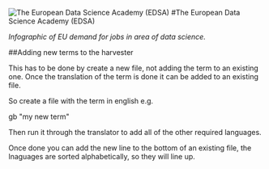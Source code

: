 ![The European Data Science Academy (EDSA)][1] 
#The European Data Science Academy (EDSA)

*Infographic of EU demand for jobs in area of data science.*





##Adding new terms to the harvester

This has to be done by create a new file, not adding the term to an existing one. Once the translation of the term is done it can be added to an existing file.

So create a file with the term in english e.g.

gb
"my new term"

Then run it through the translator to add all of the other required languages.

Once done you can add the new line to the bottom of an existing file, the lnaguages are sorted alphabetically, so they will line up.



  [1]: http://i.stack.imgur.com/TqR4S.png

